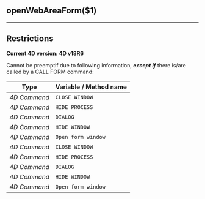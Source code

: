 ﻿## openWebAreaForm($1)---## Restrictions**Current 4D version: 4D v18R6**Cannot be preemptif due to following information, ***except if*** there is/are called by a CALL FORM command:|Type|Variable / Method name||------|------||*4D Command*|`CLOSE WINDOW`||*4D Command*|`HIDE PROCESS`||*4D Command*|`DIALOG`||*4D Command*|`HIDE WINDOW`||*4D Command*|`Open form window`||*4D Command*|`CLOSE WINDOW`||*4D Command*|`HIDE PROCESS`||*4D Command*|`DIALOG`||*4D Command*|`HIDE WINDOW`||*4D Command*|`Open form window`|